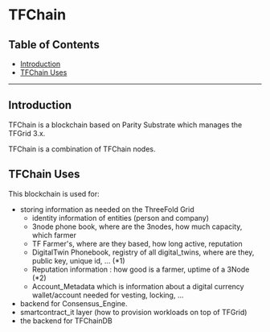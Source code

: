 <h1> TFChain </h1>

<h2>Table of Contents</h2>

- [Introduction](#introduction)
- [TFChain Uses](#tfchain-uses)

***

## Introduction

TFChain is a blockchain based on Parity Substrate which manages the TFGrid 3.x.

TFChain is a combination of TFChain nodes.

## TFChain Uses

This blockchain is used for:

- storing information as needed on the ThreeFold Grid
  - identity information of entities (person and company)
  - 3node phone book, where are the 3nodes, how much capacity, which farmer 
  - TF Farmer's, where are they based, how long active, reputation
  - DigitalTwin Phonebook, registry of all digital_twins, where are they, public key, unique id, ...  (\*1)
  - Reputation information : how good is a farmer, uptime of a 3Node (\*2)
  - Account_Metadata which is information about a digital currency wallet/account needed for vesting, locking, ... 
- backend for Consensus_Engine.
- smartcontract_it layer (how to provision workloads on top of TFGrid)
- the backend for TFChainDB

